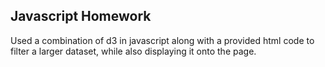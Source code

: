 ## Javascript Homework

Used a combination of d3 in javascript along with a provided html code to filter a larger dataset, while also displaying it onto the page. 